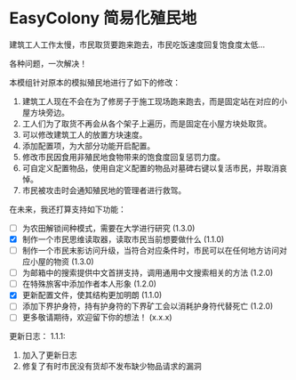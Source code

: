 # EasyColony 简易化殖民地

建筑工人工作太慢，市民取货要跑来跑去，市民吃饭速度回复饱食度太低...

各种问题，一次解决！

本模组针对原本的模拟殖民地进行了如下的修改：

1. 建筑工人现在不会在为了修房子于施工现场跑来跑去，而是固定站在对应的小屋方块旁边。
2. 工人们为了取货不再会从各个架子上遍历，而是固定在小屋方块处取货。
3. 可以修改建筑工人的放置方块速度。
4. 添加配置项，为大部分功能开启配置。
5. 修改市民因食用非殖民地食物带来的饱食度回复惩罚力度。 
6. 可自定义配置物品，使用自定义配置的物品对墓碑右键以复活市民，并取消哀悼。
7. 市民被攻击时会通知殖民地的管理者进行救驾。

在未来，我还打算支持如下功能：

- [ ] 为农田解锁间种模式，需要在大学进行研究 (1.3.0)
- [x] 制作一个市民思维读取器，读取市民当前想要做什么 (1.1.0)
- [ ] 制作一个市民末影访问升级，当符合对应条件时，市民可以在任何地方访问对应小屋的物资 (1.3.0)
- [ ] 为邮箱中的搜索提供中文首拼支持，调用通用中文搜索相关的方法 (1.2.0)
- [ ] 在特殊旅客中添加作者本人形象 (1.2.0)
- [x] 更新配置文件，使其结构更加明朗 (1.1.0)
- [ ] 添加下界护身符，持有护身符的下界矿工会以消耗护身符代替死亡 (1.2.0)
- [ ] 更多敬请期待，欢迎留下你的想法！ (x.x.x)

更新日志：
1.1.1:
1. 加入了更新日志
2. 修复了有时市民没有货却不发布缺少物品请求的漏洞